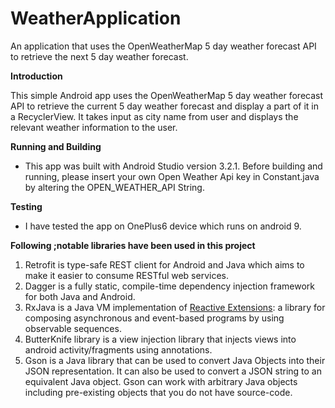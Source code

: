 # WeatherApplication
 An application that uses the OpenWeatherMap 5 day weather forecast API to retrieve the next 5 day weather forecast.

**Introduction**

This simple Android app uses the OpenWeatherMap 5 day weather forecast API to retrieve the current 5 day weather forecast and display a part of it in a RecyclerView.
It takes input as city name from user and displays the relevant weather information to the user.

**Running and Building**
- This app was built with Android Studio version 3.2.1. Before building and running, please insert your own Open Weather Api key in Constant.java by altering the OPEN_WEATHER_API String.

**Testing**
- I have tested the app on OnePlus6 device which runs on android 9.

**Following ;notable libraries have been used in this project**
1. Retrofit is type-safe REST client for Android and Java which aims to make it easier to consume RESTful web services.
2. Dagger is a fully static, compile-time dependency injection framework for both Java and Android.
3. RxJava is a Java VM implementation of [Reactive Extensions](http://reactivex.io/): a library for composing asynchronous and event-based programs by using observable sequences.
4. ButterKnife library is a view injection library that injects views into android activity/fragments using annotations.
5. Gson is a Java library that can be used to convert Java Objects into their JSON representation. It can also be used to convert a JSON string to an equivalent Java object. Gson can work with arbitrary Java objects including pre-existing objects that you do not have source-code.
